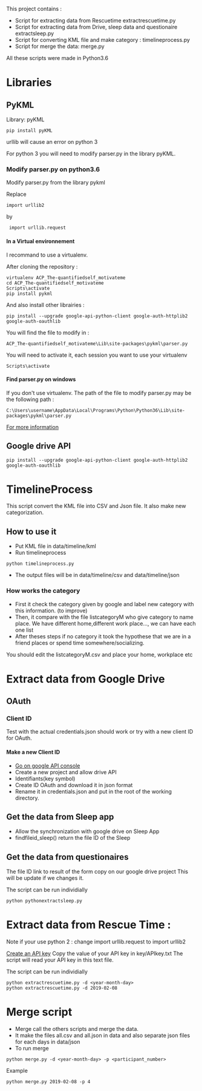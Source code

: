 This project contains :  
* Script for extracting data from Rescuetime extractrescuetime.py
* Script for extracting data from Drive, sleep data and questionaire extractsleep.py
* Script for converting KML file and make category : timelineprocess.py
* Script for merge the data: merge.py 

All these scripts were made in Python3.6
# Libraries
## PyKML

Library: pyKML
```
pip install pyKML
```

urllib will cause an error on python 3

For python 3 you will need to modify parser.py in the library pyKML.
### Modify parser.py on python3.6
Modify parser.py from the library pykml

Replace 
```
import urllib2
```
by 
```
 import urllib.request
```
#### In a Virtual environnement 
I recommand to use a virtualenv.

After cloning the repository :
```
virtualenv ACP_The-quantifiedself_motivateme
cd ACP_The-quantifiedself_motivateme
Scripts\activate 
pip install pykml
```
And also install other librairies :
```
pip install --upgrade google-api-python-client google-auth-httplib2 google-auth-oauthlib
```
You will find the file to modify in : 
```
ACP_The-quantifiedself_motivateme\Lib\site-packages\pykml\parser.py
```
You will need to activate it, each session you want to use your virtualenv
```
Scripts\activate 
```

#### Find parser.py on windows 
If you don't use virtualenv.
The path of the file to modify parser.py may be the following path :
```
C:\Users\username\AppData\Local\Programs\Python\Python36\Lib\site-packages\pykml\parser.py
```

[For more information](https://hk.saowen.com/a/842ebc6395113594f3132b11c04f46c77f74ffd55e6c85f5d3063d8d36eb7314)

## Google drive API 
```
pip install --upgrade google-api-python-client google-auth-httplib2 google-auth-oauthlib
```

# TimelineProcess 
This script convert the KML file into CSV and Json file. It also make new categorization. 

## How to use it 

* Put KML file in data/timeline/kml
* Run timelineprocess 
```
python timelineprocess.py
```
* The output files will be in data/timeline/csv and data/timeline/json 

### How works the category

* First it check the category given by google and label new category with this information. (to improve)
* Then, it compare with the file listcategoryM who give category to name place. We have different home,different work place..., we can have each one list
* After theses steps if no category it took the hypothese that we are in a friend places or spend time somewhere/socializing.

You should edit the listcategoryM.csv and place your home, workplace etc

# Extract data from Google Drive 
## OAuth 
### Client ID
Test with the actual credentials.json should work or try with a new client ID for OAuth.
#### Make a new Client ID
* [Go on google API console](https://console.developers.google.com/) 
* Create a new project and allow drive API
* Identifiants(key symbol) 
* Create ID OAuth and download it in json format
* Rename it in credentials.json and put in the root of the working directory. 

## Get the data from Sleep app 
* Allow the synchronization with google drive on Sleep App
* findfileid_sleep() return the file ID of the Sleep

## Get the data from questionaires 
The file ID link to result of the form copy on our google drive project
This will be update if we changes it.

The script can be run individially 
```
python pythonextractsleep.py
```
# Extract data from Rescue Time : 
Note if your use python 2 : change import urllib.request to import urllib2

[Create an API key](https://www.rescuetime.com/anapi/manage) 
Copy the value of your API key in key/APIkey.txt 
The script will read your API key in this text file.

The script can be run individially 
```
python extractrescuetime.py -d <year-month-day>
python extractrescuetime.py -d 2019-02-08
```


# Merge script 
* Merge call the others scripts and merge the data. 
* It make the files all.csv and all.json in data and also separate json files for each days in data/json
* To run merge
```
python merge.py -d <year-month-day> -p <participant_number>
```
Example
```
python merge.py 2019-02-08 -p 4
```



 

